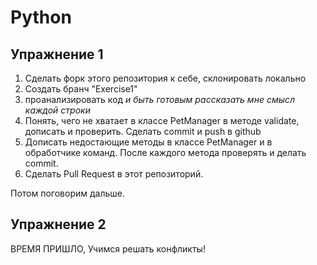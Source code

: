 # Python
## Упражнение 1
1. Сделать форк этого репозитория к себе, склонировать локально
2. Создать бранч "Exercise1"
3. проанализировать код *и быть готовым рассказать мне смысл каждой строки*
4. Понять, чего не хватает в классе PetManager в методе validate, дописать и проверить. Сделать commit и push в github
5. Дописать недостающие методы в классе PetManager и в обработчике команд. После каждого метода проверять и делать commit.
6. Сделать Pull Request в этот репозиторий.

Потом поговорим дальше.

## Упражнение 2
ВРЕМЯ ПРИШЛО, Учимся решать конфликты!
